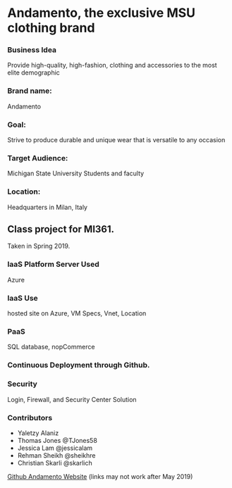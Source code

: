 # Andamento, the exclusive MSU clothing brand
### Business Idea
Provide high-quality, high-fashion, clothing and accessories to the most elite demographic
### Brand name:
Andamento
### Goal:
Strive to produce durable and unique wear that is versatile to any occasion
### Target Audience:
Michigan State University Students and faculty
### Location:
Headquarters in Milan, Italy

## Class project for MI361.
Taken in Spring 2019.
### IaaS Platform Server Used
Azure
### IaaS Use
hosted site on Azure,  VM Specs, Vnet, Location
### PaaS 
SQL database, nopCommerce
### Continuous Deployment through Github.
### Security 
Login, Firewall, and Security Center Solution

### Contributors
* Yaletzy Alaniz
* Thomas Jones @TJones58
* Jessica Lam @jessicalam
* Rehman Sheikh @sheikhre
* Christian Skarli @skarlich





[Github Andamento Website](https://jessicalam.github.io/Andamento/)
(links may not work after May 2019)

